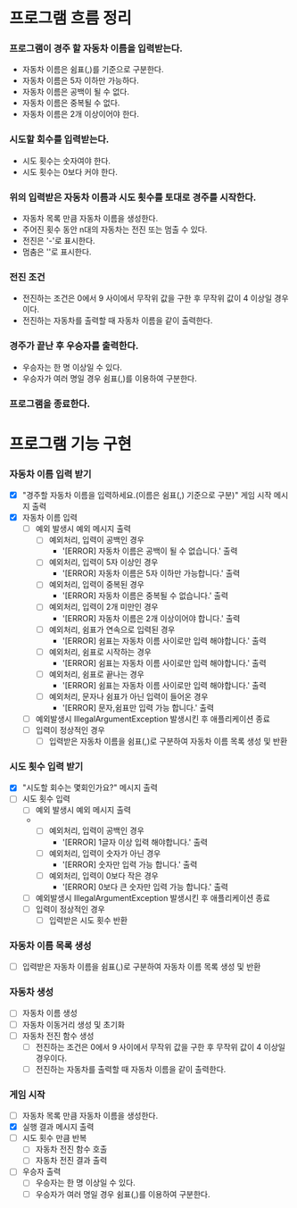 # 프로그램 흐름 정리

### 프로그램이 경주 할 자동차 이름을 입력받는다.
- 자동차 이름은 쉼표(,)를 기준으로 구분한다.
- 자동차 이름은 5자 이하만 가능하다.
- 자동차 이름은 공백이 될 수 없다.
- 자동차 이름은 중복될 수 없다.
- 자동차 이름은 2개 이상이어야 한다.
### 시도할 회수를 입력받는다.
- 시도 횟수는 숫자여야 한다.
- 시도 횟수는 0보다 커야 한다.
### 위의 입력받은 자동차 이름과 시도 횟수를 토대로 경주를 시작한다.
- 자동차 목록 만큼 자동차 이름을 생성한다.
- 주어진 횟수 동안 n대의 자동차는 전진 또는 멈출 수 있다.
- 전진은 '-'로 표시한다.
- 멈춤은 ''로 표시한다.
### 전진 조건
- 전진하는 조건은 0에서 9 사이에서 무작위 값을 구한 후 무작위 값이 4 이상일 경우이다.
- 전진하는 자동차를 출력할 때 자동차 이름을 같이 출력한다.
### 경주가 끝난 후 우승자를 출력한다.
- 우승자는 한 명 이상일 수 있다.
- 우승자가 여러 명일 경우 쉼표(,)를 이용하여 구분한다.
### 프로그램을 종료한다.

# 프로그램 기능 구현

### 자동차 이름 입력 받기
- [x] "경주할 자동차 이름을 입력하세요.(이름은 쉼표(,) 기준으로 구분)" 게임 시작 메시지 출력
- [x] 자동차 이름 입력
  - [ ] 예외 발생시 예외 메시지 출력
    - [ ] 예외처리, 입력이 공백인 경우
      - '[ERROR] 자동차 이름은 공백이 될 수 없습니다.' 출력
    - [ ] 예외처리, 입력이 5자 이상인 경우
      - '[ERROR] 자동차 이름은 5자 이하만 가능합니다.' 출력
    - [ ] 예외처리, 입력이 중복된 경우
      - '[ERROR] 자동차 이름은 중복될 수 없습니다.' 출력
    - [ ] 예외처리, 입력이 2개 미만인 경우
      - '[ERROR] 자동차 이름은 2개 이상이어야 합니다.' 출력
    - [ ] 예외처리, 쉼표가 연속으로 입력된 경우
      - '[ERROR] 쉼표는 자동차 이름 사이로만 입력 해야합니다.' 출력
    - [ ] 예외처리, 쉼표로 시작하는 경우
      - '[ERROR] 쉼표는 자동차 이름 사이로만 입력 해야합니다.' 출력
    - [ ] 예외처리, 쉼표로 끝나는 경우
      - '[ERROR] 쉼표는 자동차 이름 사이로만 입력 해야합니다.' 출력
    - [ ] 예외처리, 문자나 쉼표가 아닌 입력이 들어온 경우
      - '[ERROR] 문자,쉼표만 입력 가능 합니다.' 출력 
      <!-- 자동차 입력을 자동차1,자동차2 이런식도 가능하게 할건지 고민 해보기 -->
  - [ ] 예외발생시 IllegalArgumentException 발생시킨 후 애플리케이션 종료
  - [ ] 입력이 정상적인 경우
    - [ ] 입력받은 자동차 이름을 쉼표(,)로 구분하여 자동차 이름 목록 생성 및 반환
### 시도 횟수 입력 받기
- [x] "시도할 회수는 몇회인가요?" 메시지 출력
- [ ] 시도 횟수 입력
  - [ ] 예외 발생시 예외 메시지 출력
  - - [ ] 예외처리, 입력이 공백인 경우
      - '[ERROR] 1글자 이상 입력 해야합니다.' 출력
    - [ ] 예외처리, 입력이 숫자가 아닌 경우
      - '[ERROR] 숫자만 입력 가능 합니다.' 출력
    - [ ] 예외처리, 입력이 0보다 작은 경우
      - '[ERROR] 0보다 큰 숫자만 입력 가능 합니다.' 출력
  - [ ] 예외발생시 IllegalArgumentException 발생시킨 후 애플리케이션 종료
  - [ ] 입력이 정상적인 경우
    - [ ] 입력받은 시도 횟수 반환
### 자동차 이름 목록 생성
- [ ] 입력받은 자동차 이름을 쉼표(,)로 구분하여 자동차 이름 목록 생성 및 반환
### 자동차 생성
- [ ] 자동차 이름 생성
- [ ] 자동차 이동거리 생성 및 초기화
- [ ] 자동차 전진 함수 생성
  - [ ] 전진하는 조건은 0에서 9 사이에서 무작위 값을 구한 후 무작위 값이 4 이상일 경우이다.
  - [ ] 전진하는 자동차를 출력할 때 자동차 이름을 같이 출력한다.
### 게임 시작
- [ ] 자동차 목록 만큼 자동차 이름을 생성한다.
- [x] 실행 결과 메시지 출력
- [ ] 시도 횟수 만큼 반복
  - [ ] 자동차 전진 함수 호출
  - [ ] 자동차 전진 결과 출력
- [ ] 우승자 출력
  - [ ] 우승자는 한 명 이상일 수 있다.
  - [ ] 우승자가 여러 명일 경우 쉼표(,)를 이용하여 구분한다.